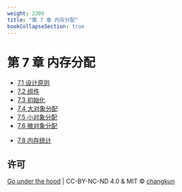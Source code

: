 ```yaml
---
weight: 2200
title: "第 7 章 内存分配"
bookCollapseSection: true
---
```


# 第 7 章 内存分配

- [7.1 设计原则](./basic.md)
- [7.2 组件](./component.md)
- [7.3 初始化](./init.md)
- [7.4 大对象分配](./largealloc.md)
- [7.5 小对象分配](./smallalloc.md)
- [7.6 微对象分配](./tinyalloc.md)
<!-- - [7.7 页分配器](./pagealloc.md) -->
- [7.8 内存统计](./mstats.md)
<!-- - [7.9 过去、现在与未来](./history.md) -->

## 许可

[Go under the hood](https://github.com/changkun/go-under-the-hood) | CC-BY-NC-ND 4.0 & MIT &copy; [changkun](https://changkun.de)
